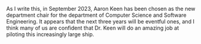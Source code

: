 As I write this, in September 2023, Aaron Keen has been chosen as
the new department chair for the department of Computer Science
and Software Engineering. It appears that the next three years
will be eventful ones, and I think many of us are confident
that Dr. Keen will do an amazing job at piloting this increasingly
large ship.
